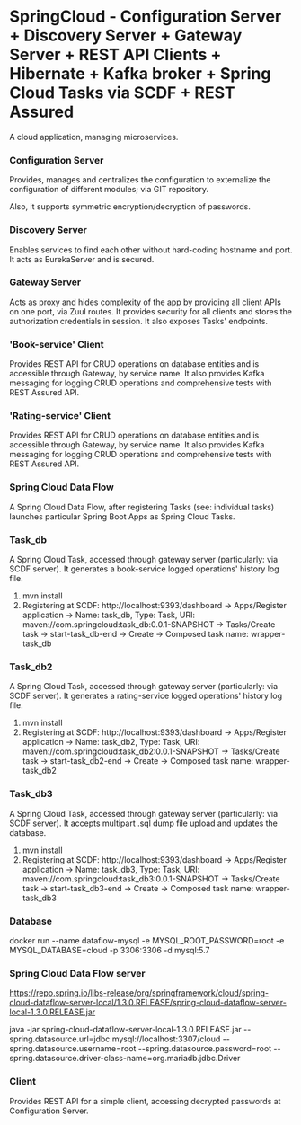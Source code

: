 # SpringCloud - Configuration Server + Discovery Server + Gateway Server + REST API Clients + Hibernate + Kafka broker + Spring Cloud Tasks via SCDF + REST Assured

A cloud application, managing microservices.

### Configuration Server
Provides, manages and centralizes the configuration to externalize the configuration of different modules; via GIT repository.

Also, it supports symmetric encryption/decryption of passwords.

### Discovery Server
Enables services to find each other without hard-coding hostname and port. It acts as EurekaServer and is secured.

### Gateway Server
Acts as proxy and hides complexity of the app by providing all client APIs on one port, via Zuul routes. It provides security
for all clients and stores the authorization credentials in session. It also exposes Tasks' endpoints.

### 'Book-service' Client
Provides REST API for CRUD operations on database entities and is accessible through Gateway, by service name. It also provides Kafka messaging for logging CRUD operations and comprehensive tests with REST Assured API.

### 'Rating-service' Client
Provides REST API for CRUD operations on database entities and is accessible through Gateway, by service name. It also provides Kafka messaging for logging CRUD operations and comprehensive tests with REST Assured API.

### Spring Cloud Data Flow
A Spring Cloud Data Flow, after registering Tasks (see: individual tasks) launches particular Spring Boot Apps as Spring Cloud Tasks.

### Task_db
A Spring Cloud Task, accessed through gateway server (particularly: via SCDF server). It generates a book-service logged operations' history log file.

1. mvn install
2. Registering at SCDF: http://localhost:9393/dashboard -> Apps/Register application -> Name: task_db, Type: Task, URI: maven://com.springcloud:task_db:0.0.1-SNAPSHOT -> Tasks/Create task -> start-task_db-end -> Create -> Composed task name: wrapper-task_db 

### Task_db2
A Spring Cloud Task, accessed through gateway server (particularly: via SCDF server). It generates a rating-service logged operations' history log file.

1. mvn install
2. Registering at SCDF: http://localhost:9393/dashboard -> Apps/Register application -> Name: task_db2, Type: Task, URI: maven://com.springcloud:task_db2:0.0.1-SNAPSHOT -> Tasks/Create task -> start-task_db2-end -> Create -> Composed task name: wrapper-task_db2

### Task_db3
A Spring Cloud Task, accessed through gateway server (particularly: via SCDF server). It accepts multipart .sql dump file upload and updates the database.

1. mvn install
2. Registering at SCDF: http://localhost:9393/dashboard -> Apps/Register application -> Name: task_db3, Type: Task, URI: maven://com.springcloud:task_db3:0.0.1-SNAPSHOT -> Tasks/Create task -> start-task_db3-end -> Create -> Composed task name: wrapper-task_db3


### Database
docker run --name dataflow-mysql -e MYSQL_ROOT_PASSWORD=root -e MYSQL_DATABASE=cloud -p 3306:3306 -d mysql:5.7


### Spring Cloud Data Flow server
https://repo.spring.io/libs-release/org/springframework/cloud/spring-cloud-dataflow-server-local/1.3.0.RELEASE/spring-cloud-dataflow-server-local-1.3.0.RELEASE.jar

java -jar spring-cloud-dataflow-server-local-1.3.0.RELEASE.jar --spring.datasource.url=jdbc:mysql://localhost:3307/cloud --spring.datasource.username=root --spring.datasource.password=root --spring.datasource.driver-class-name=org.mariadb.jdbc.Driver

### Client
Provides REST API for a simple client, accessing decrypted passwords at Configuration Server.
